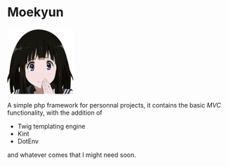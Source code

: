 # Moekyun

<img src="assets/images/chitanda.png" width="150">


A simple php framework for personnal projects, it contains the basic *MVC* functionality, with the addition of 
- Twig templating engine
- Kint 
- DotEnv

and whatever comes that I might need soon.